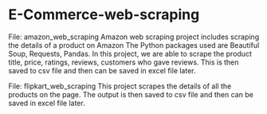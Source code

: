 # E-Commerce-web-scraping

File: amazon_web_scraping 
Amazon web scraping project includes scraping the details of a product on Amazon
The Python packages used are Beautiful Soup, Requests, Pandas.
In this project, we are able to scrape the product title, price, ratings, reviews, customers who gave reviews.
This is then saved to csv file and then can be saved in excel file later.

File: flipkart_web_scraping
This project scrapes the details of all the products on the page.
The output is then saved to csv file and then can be saved in excel file later.
